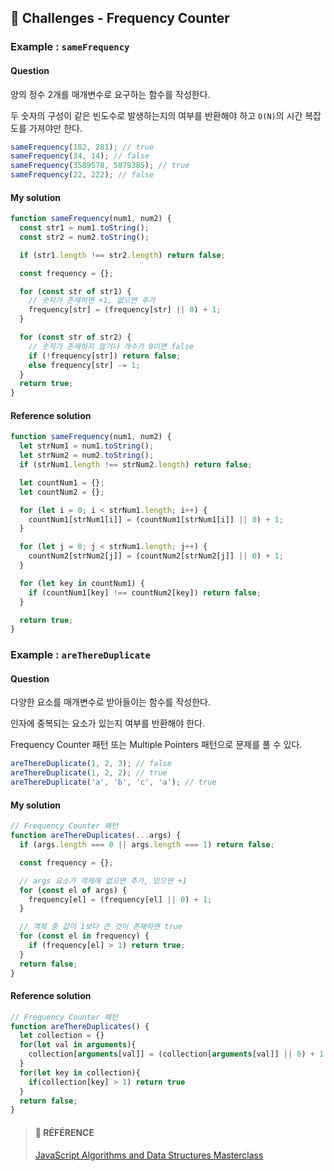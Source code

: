 ## 🍋 Challenges - Frequency Counter

### Example : `sameFrequency`

#### **Question**

양의 정수 2개를 매개변수로 요구하는 함수를 작성한다.

두 숫자의 구성이 같은 빈도수로 발생하는지의 여부를 반환해야 하고 `O(N)`의 시간 복잡도를 가져야만 한다.

```js
sameFrequency(182, 281); // true
sameFrequency(34, 14); // false
sameFrequency(3589578, 5879385); // true
sameFrequency(22, 222); // false
```

#### **My solution**

```js
function sameFrequency(num1, num2) {
  const str1 = num1.toString();
  const str2 = num2.toString();

  if (str1.length !== str2.length) return false;

  const frequency = {};

  for (const str of str1) {
    // 숫자가 존재하면 +1, 없으면 추가
    frequency[str] = (frequency[str] || 0) + 1;
  }

  for (const str of str2) {
    // 숫자가 존재하지 않거나 개수가 0이면 false
    if (!frequency[str]) return false;
    else frequency[str] -= 1;
  }
  return true;
}
```

#### **Reference solution**

```js
function sameFrequency(num1, num2) {
  let strNum1 = num1.toString();
  let strNum2 = num2.toString();
  if (strNum1.length !== strNum2.length) return false;

  let countNum1 = {};
  let countNum2 = {};

  for (let i = 0; i < strNum1.length; i++) {
    countNum1[strNum1[i]] = (countNum1[strNum1[i]] || 0) + 1;
  }

  for (let j = 0; j < strNum1.length; j++) {
    countNum2[strNum2[j]] = (countNum2[strNum2[j]] || 0) + 1;
  }

  for (let key in countNum1) {
    if (countNum1[key] !== countNum2[key]) return false;
  }

  return true;
}
```

### Example : `areThereDuplicate`

#### **Question**

다양한 요소를 매개변수로 받아들이는 함수를 작성한다.

인자에 중복되는 요소가 있는지 여부를 반환해야 한다.

Frequency Counter 패턴 또는 Multiple Pointers 패턴으로 문제를 풀 수 있다.

```js
areThereDuplicate(1, 2, 3); // false
areThereDuplicate(1, 2, 2); // true
areThereDuplicate('a', 'b', 'c', 'a'); // true
```

#### **My solution**

```js
// Frequency Counter 패턴
function areThereDuplicates(...args) {
  if (args.length === 0 || args.length === 1) return false;

  const frequency = {};

  // args 요소가 객체에 없으면 추가, 있으면 +1
  for (const el of args) {
    frequency[el] = (frequency[el] || 0) + 1;
  }

  // 객체 중 값이 1보다 큰 것이 존재하면 true
  for (const el in frequency) {
    if (frequency[el] > 1) return true;
  }
  return false;
}
```

#### **Reference solution**

```js
// Frequency Counter 패턴
function areThereDuplicates() {
  let collection = {}
  for(let val in arguments){
    collection[arguments[val]] = (collection[arguments[val]] || 0) + 1
  }
  for(let key in collection){
    if(collection[key] > 1) return true
  }
  return false;
}
```

> #### 🐰 RÉFÉRENCE
> [JavaScript Algorithms and Data Structures Masterclass](https://www.udemy.com/course/js-algorithms-and-data-structures-masterclass/ "JavaScript Algorithms and Data Structures Masterclass")
